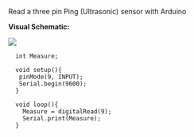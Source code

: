 Read a three pin Ping (Ultrasonic) sensor with Arduino

**Visual Schematic:**

![](https://s12.postimg.org/cwb6jb8f1/Screen_Shot_2017-04-08_at_3.22.39_PM.png)

  ```
    int Measure;

    void setup(){
     pinMode(9, INPUT); 
     Serial.begin(9600);
    }

    void loop(){
      Measure = digitalRead(9);
      Serial.print(Measure);
    }
